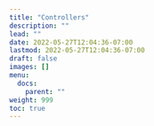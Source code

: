 ```yaml
---
title: "Controllers"
description: ""
lead: ""
date: 2022-05-27T12:04:36-07:00
lastmod: 2022-05-27T12:04:36-07:00
draft: false
images: []
menu:
  docs:
    parent: ""
weight: 999
toc: true
---
```

